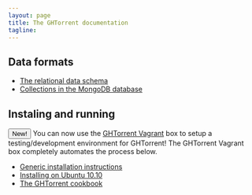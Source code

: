 ```yaml
---
layout: page
title: The GHTorrent documentation
tagline:
---
```


## Data formats

* [The relational data schema](relational.html)
* [Collections in the MongoDB database](mongo.html)

## Instaling and running

<button type="button" class="btn btn-success">New!</button> You can now use the
[GHTorrent Vagrant](https://github.com/ghtorrent/ghtorrent-vagrant) box to setup
a testing/development environment for GHTorrent! The GHTorrent Vagrant box
completely automates the process below.

* [Generic installation instructions](geninst.html)
* [Installing on Ubuntu 10.10](ght-ubuntu.html)
* [The GHTorrent cookbook](cookbook.html)

